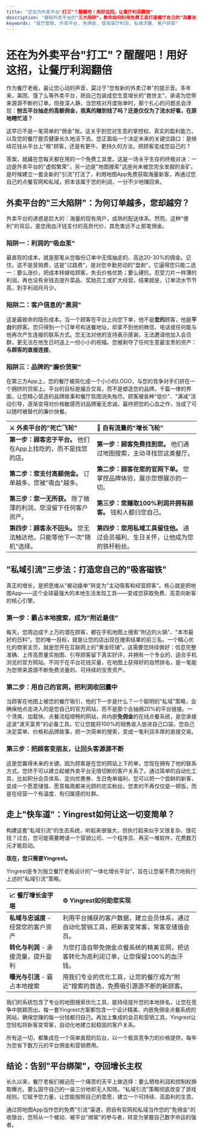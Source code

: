 ```yaml
---
title: "还在为外卖平台"打工"？醒醒吧！用好这招，让餐厅利润翻倍"
description: "揭秘外卖平台的"三大陷阱"，教你如何利用免费工具打造餐厅自己的"流量池"，告别高佣金，把利润牢牢抓在自己手里。"
keywords: "餐厅营销, 外卖平台, 免佣金, 提高餐厅利润, 私域流量, 客户获取"
---
```


# 还在为外卖平台"打工"？醒醒吧！用好这招，让餐厅利润翻倍

作为餐厅老板，最让您心动的声音，莫过于"您有新的外卖订单"的提示音。多年来，美团、饿了么等外卖平台，把自己包装成您生意增长的"救世主"，承诺为您带来源源不断的订单。但夜深人静，当您核对月度账单时，那个扎心的问题总会浮现：**刨去平台抽走的高额佣金，我真的赚到钱了吗？还是仅仅为了流水好看，在原地瞎忙活？**

这早已不是一笔简单的"佣金"账。这关乎到您对生意的掌控权、真实的盈利能力，以及您的餐厅能否健康长久地活下去。您正面临一个决定未来的关键岔路口：是继续花钱从平台上"租"顾客，还是有更牛、更持久的方法，把顾客变成您自己的？

答案，就藏在您每天都在用的一个免费工具里。这是一场关乎生存的终极对决：一边是外卖平台的"虚假繁荣"，另一边是"地图搜索"这座尚未被您完全发掘的金矿。是时候建立一套全新的"引流"打法了，利用地图App免费获取海量新客，再通过您自己的点餐官网和私域，把本该属于您的利润，一分不少地赚回来。

## 外卖平台的"三大陷阱"：为何订单越多，您却越穷？

外卖平台的诱惑是巨大的：海量的现有用户，成熟的配送体系。然而，这种"便利"的背后，是您用血汗钱支付的高昂代价，其危害远不止那笔佣金。

### 陷阱一：利润的"吸血泵"

最直观的成本，就是那笔从您每份订单中无情抽走的、高达20-30%的佣金。记住，这不是营销费，这是"过路费"，是对您辛勤劳动的"盘剥"。它逼得您只能二选一：要么涨价，把成本转嫁给顾客，失去价格优势；要么硬抗，忍受刀片一样薄的利润，再也没有余钱去提升菜品、奖励员工或扩大经营。结果就是，订单流水节节高，到手利润月月少。

### 陷阱二：客户信息的"黑洞"

这是最致命的隐形成本。当一个顾客在平台上向您下单，他不是**您的**顾客，他是**平台**的顾客。您只得到一个订单号和送餐地址，却拿不到他的微信、电话或任何能与他再次产生连接的联系方式。您无法对他的支持表示感谢，无法邀请他加入会员群，更无法在他生日时送上一份小小的祝福。您被剥夺了任何生意最宝贵的资产：**与顾客的直接连接**。

### 陷阱三：品牌的"廉价货架"

在第三方App上，您的餐厅被简化成一个小小的LOGO，与您的竞争对手们挤在一个拥挤的货架上。平台的目标是撮合交易，而不是塑造您的品牌。千篇一律的界面，让您精心营造的品牌故事和餐厅氛围消失殆尽。顾客被各种"低价"、"满减"活动引导，逐渐变得对价格敏感而对品牌毫无忠诚，最终把您的心血之作，当成了可以随时被替代的廉价快餐。

| ⚔️ 外卖平台的"死亡飞轮" | 🌟 自有流量的"增长飞轮" |
| :--- | :--- |
| **第一步：顾客忠于平台。** 他们在App上找吃的，而不是找您的店。 | **第一步：顾客免费找到您。** 他们通过地图搜索，主动寻找您这类餐厅。 |
| **第二步：您支付高额佣金。** 订单越多，您被"吸血"越多。 | **第二步：顾客在您的官网下单。** 您掌控品牌体验，展示您想展示的一切。 |
| **第三步：您一无所获。** 除了微薄的利润，您没留下任何客户资产。 | **第三步：您赚取100%利润并拥有顾客。** 钱和人都归您自己。 |
| **第四步：顾客永不回头。** 您无法触达他，只能等他下一次"随机"选择。 | **第四步：您用私域工具留住他。** 通过会员福利、生日关怀，让他成为您的铁杆粉丝。 |

## "私域引流"三步法：打造您自己的"吸客磁铁"

真正的增长，是把思维从"被动接单"转变为"主动吸客和经营顾客"。核心就是把地图App——这个全球最强大的本地生活发现工具——变成您获取免费、高意向新客的核心引擎。

### 第一步：霸占本地搜索，成为"附近最佳"

每天，您周边成千上万的潜在顾客，都在手机地图上搜索"附近的火锅"、"本市最好的日料"。您的唯一目标，就是让您的店出现在搜索结果的前三名。一个精心优化的商家主页，就是您开在互联网上的"黄金旺铺"。这需要您持续做好：信息完整准确、上传高质量实拍图、引导顾客留下真实好评，并拥有一个专业的、适合手机浏览的官方网站。不同于在平台花钱买量，在地图上获得好的自然排名，是一笔能为您带来源源不断免费流量的、可持续的宝贵资产。

### 第二步：用自己的官网，把利润收回囊中

当顾客在地图上被您的餐厅吸引，他的下一步是什么？一个聪明的"私域"策略，会确保他点击进入的是您自己的官方网站，而不是那个会抽佣20%的平台链接。一个清爽、加载快、点餐流程顺畅的网站，并内嵌**免佣金**的在线点餐系统，是您承接这波"泼天富贵"的必备工具。它让您能将100%的销售收入放进自己口袋，您自己决定菜单、价格和品牌故事，把一次简单的搜索，变成一笔利润丰厚的直接交易。

### 第三步：把顾客变朋友，让回头客源源不断

这是您赢得未来的关键。因为顾客是在您的网站上下的单，您现在拥有了他的联系方式。您终于可以建立起被外卖平台无情切断的客户关系了。通过简单的自动化工具，比如积分会员体系、定向优惠券、生日免单福利，您可以把一个尝鲜的新客，变成一个愿意储值、愿意每周都来光顾的忠实粉丝。您卖的不再仅仅是一顿饭，而是在经营一个有温度、有归属感的社群。

## 走上"快车道"：Yingrest如何让这一切变简单？

构建这套"私域引流"的生态系统，听起来很强大，但执行起来似乎又很复杂、很花钱？过去，您可能需要聘请一个营销公司、一个程序员、再买一堆软件，花费数万元才能启动。

**现在，您只需要Yingrest。**

Yingrest是专为独立餐厅老板设计的"一体化增长平台"，旨在让您毫不费力地执行上述的"私域引流"策略。

| 📈 餐厅增长金字塔 | ⚙️ Yingrest如何助您实现 |
| :--- | :--- |
| **私域与忠诚度** - 经营您的客户资产 | 利用平台捕获的客户数据，建立会员体系，通过自动化营销工具，把新客变常客，常客变储值会员。 |
| **转化与利润** - 承接流量，提升盈利 | 为您打造自带免佣金点餐系统的精美官网，把访客转化为高利润订单，让您保留100%的血汗钱。 |
| **曝光与引流** - 霸占本地搜索 | 用我们专业的优化工具，让您的餐厅成为"附近"搜索的首选，免费吸引源源不断的新顾客。 |

我们的系统包含了专业的地图搜索优化工具，能持续提升您的本地排名，让您在竞争中脱颖而出。每一套Yingrest方案都包含一个设计精美、内嵌免佣金点餐系统的网站，确保您赚的每一分钱都归自己。再加上集成的会员和营销工具，Yingrest让您轻松将新客变常客，自动化地建立起稳固的客户关系。

所有这一切，都集成在一个简单直观的后台，以一个极具竞争力的价格提供，每年为您省下数万元的平台佣金和营销费用。

## 结论：告别"平台绑架"，夺回增长主权

长久以来，餐厅老板们被迫在一个痛苦的天平上做选择：要么牺牲利润和控制权换取曝光，要么固守自己的一亩三分地却无人知晓。"私域引流"策略彻底改变了游戏规则。它赋予您力量，让您能按照自己的意愿，建立一个可持续、高盈利的生意。

通过把地图App当作您的免费"引流"渠道，把自有官网和私域当作您的"免佣金"的收银台，您将从一个被动、被平台"绑架"的参与者，转变为掌握自己数字命运的强者。 